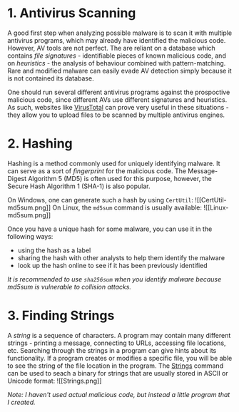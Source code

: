 # 1. Antivirus Scanning
A good first step when analyzing possible malware is to scan it with multiple antivirus programs, which may already have identified the malicious code. However, AV tools are not perfect. The are reliant on a database which contains *file signatures* - identifiable pieces of known malicious code, and on *heuristics* - the analysis of behaviour combined with pattern-matching. Rare and modified malware can easily evade AV detection simply because it is not contained its database.

One should run several different antivirus programs against the prospoctive malicious code, since different AVs use different signatures and heuristics. As such, websites like [VirusTotal](https://www.virustotal.com/) can prove very useful in these situations - they allow you to upload files to be scanned by multiple antivirus engines.

# 2. Hashing
Hashing is a method commonly used for uniquely identifying malware. It can serve as a sort of *fingerprint* for the malicious code. The Message-Digest Algorithm 5 (MD5) is often used for this purpose, however, the Secure Hash Algorithm 1 (SHA-1) is also popular.

On Windows, one can generate such a hash by using `CertUtil`:
![[CertUtil-md5sum.png]]
On Linux, the `md5sum` command is usually available:
![[Linux-md5sum.png]]

Once you have a unique hash for some malware, you can use it in the following ways:
- using the hash as a label
- sharing the hash with other analysts to help them identify the malware
- look up the hash online to see if it has been previously identified

*It is recommended to use `sha256sum` when you identify malware because md5sum is vulnerable to collision attacks.*

# 3. Finding Strings
A *string* is a sequence of characters. A program may contain many different strings - printing a message, connecting to URLs, accessing file locations, etc. Searching through the strings in a program can give hints about its functionality.  If a program creates or modifies a specific file, you will be able to see the string of the file location in the program. The [Strings](https://docs.microsoft.com/en-us/sysinternals/downloads/strings) command can be used to seach a binary for strings that are usually stored in ASCII or Unicode format:
![[Strings.png]]

*Note: I haven't used actual malicious code, but instead a little program that I created.*